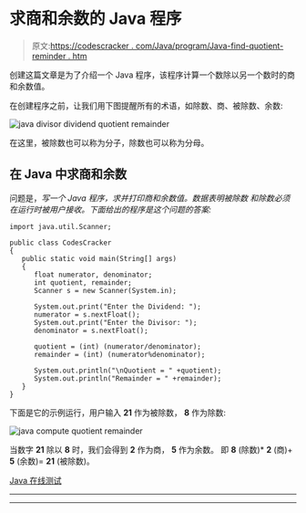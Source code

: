 # 求商和余数的 Java 程序

> 原文:[https://codescracker . com/Java/program/Java-find-quotient-reminder . htm](https://codescracker.com/java/program/java-find-quotient-remainder.htm)

创建这篇文章是为了介绍一个 Java 程序，该程序计算一个数除以另一个数时的商和余数值。

在创建程序之前，让我们用下图提醒所有的术语，如除数、商、被除数、余数:

![java divisor dividend quotient remainder](../Images/30385a74044377c24d29218352ef5ae3.png)

在这里，被除数也可以称为分子，除数也可以称为分母。

## 在 Java 中求商和余数

问题是，*写一个 Java 程序，求并打印商和余数值。数据表明被除数 和除数必须在运行时被用户接收。下面给出的程序是这个问题的答案:*

```
import java.util.Scanner;

public class CodesCracker
{
   public static void main(String[] args)
   {
      float numerator, denominator;
      int quotient, remainder;
      Scanner s = new Scanner(System.in);

      System.out.print("Enter the Dividend: ");
      numerator = s.nextFloat();
      System.out.print("Enter the Divisor: ");
      denominator = s.nextFloat();

      quotient = (int) (numerator/denominator);
      remainder = (int) (numerator%denominator);

      System.out.println("\nQuotient = " +quotient);
      System.out.println("Remainder = " +remainder);
   }
}
```

下面是它的示例运行，用户输入 **21** 作为被除数， **8** 作为除数:

![java compute quotient remainder](../Images/1b9208cd35fcd02d3ab6f506f7c42d32.png)

当数字 **21** 除以 **8** 时，我们会得到 **2** 作为商， **5** 作为余数。 即 **8** (除数)* **2** (商)+ **5** (余数)= **21** (被除数)。

[Java 在线测试](/exam/showtest.php?subid=1)

* * *

* * *